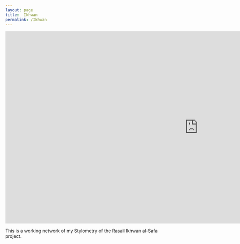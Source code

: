 ```yaml
---
layout: page
title:  Ikhwan
permalink: /Ikhwan
---
```

<iframe
  width="1200"
  height="600"
  src="https://ouestware.gitlab.io/retina/beta/#/embed/?url=https%3A%2F%2Fgist.githubusercontent.com%2Faslishah%2Ff530aba267b762a26fd762247d9abcee%2Fraw%2F23e8df24a3e02ec9242321df23ec997c72c6f6ac%2Fnewprojecttestikhwan.gexf&c=m-s&s=ei&sa[]=clo&sa[]=h&sa[]=b&sa[]=co&sa[]=ei&sa[]=r&ca[]=d-s&ca[]=w-s&ca[]=ec-s&ca[]=m-s&ca[]=s-s&ca[]=clu-s&ca[]=t-s&ca[]=d-n&ca[]=w-n&ca[]=t-n&fa=ec-n&nr=1.107&lt=6.821&ls=5&le=17"
  frameBorder="0"
  title="Retina"
  allowFullScreen
></iframe>

This is a working network of my Stylometry of the Rasail Ikhwan al-Safa project. 
